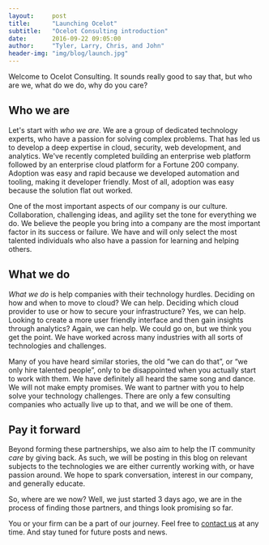 ```yaml
---
layout:     post
title:      "Launching Ocelot"
subtitle:   "Ocelot Consulting introduction"
date:       2016-09-22 09:05:00
author:     "Tyler, Larry, Chris, and John"
header-img: "img/blog/launch.jpg"
---
```



<p>Welcome to Ocelot Consulting. It sounds really good to say that, but who are we, what do we do, why do you care?</p>

<h2 class="section-heading">Who we are</h2>

<p>Let's start with <em>who we are</em>. We are a group of dedicated technology experts, who have a passion for solving complex problems. That has led us to develop a deep expertise in cloud, security, web development, and analytics. We've recently completed building an enterprise web platform followed by an enterprise cloud platform for a Fortune 200 company.  Adoption was easy and rapid because we developed automation and tooling, making it developer friendly. Most of all, adoption was easy because the solution flat out worked.</p>

<p>One of the most important aspects of our company is our culture. Collaboration, challenging ideas, and agility set the tone for everything we do. We believe the people you bring into a company are the most important factor in its success or failure. We have and will only select the most talented individuals who also have a passion for learning and helping others.</p>

<h2 class="section-heading">What we do</h2>

<p><em>What we do</em> is help companies with their technology hurdles. Deciding on how and when to move to cloud? We can help. Deciding which cloud provider to use or how to secure your infrastructure?  Yes, we can help. Looking to create a more user friendly interface and then gain insights through analytics?  Again, we can help. We could go on, but we think you get the point. We have worked across many industries with all sorts of technologies and challenges.</p>

<p>Many of you have heard similar stories, the old “we can do that”, or “we only hire talented people”, only to be disappointed when you actually start to work with them. We have definitely all heard the same song and dance. We will not make empty promises. We want to partner with you to help solve your technology challenges. There are only a few consulting companies who actually live up to that, and we will be one of them.</p>

<h2 class="section-heading">Pay it forward</h2>

<p>Beyond forming these partnerships, we also aim to help the IT community <em>care</em> by giving back. As such, we will be posting in this blog on relevant subjects to the technologies we are either currently working with, or have passion around. We hope to spark conversation, interest in our company, and generally educate.</p>

<p>So, where are we now?  Well, we just started 3 days ago, we are in the process of finding those partners, and things look promising so far.</p>

<p>You or your firm can be a part of our journey. Feel free to <a href="/#contact">contact us</a> at any time. And stay tuned for future posts and news.</p>
